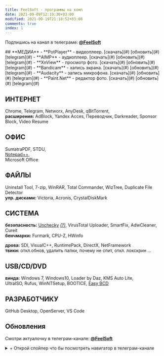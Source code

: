```yaml
---
title: FeelSoft - программы на комп
date: 2021-09-09T12:19:30+03:00
modified: 2021-09-19T21:18:52+03:00
comments: true
index: 1
---
```


Подпишись на канал в телеграме: [**@FeelSoft**](https://t.me/s/FeelSoft)

<style>
.drid {
	overflow: hidden; 
	flex-wrap: wrap;
	}
.grid ul {  
	//display: table;
	//flex-wrap: wrap;
	display: flex;
	flex-flow: row wrap;
	padding: 0;
	}
.grid li {
	text-align:center;
	float: left;
	box-sizing: border-box;
	width: calc(50% - 8px);
	padding: 7px 10px;
	background: #eee;
	margin: 4px; 
	list-style-type: none;
	min-height: 50px;
	//height: 5em;
	padding-left: 15px;
	padding-right: 15px;
	border-radius: 10px;
	}
</style>

<div class="grid">
## **МЕДИА**
- **PotPlayer** - видеоплеер.  
[скачать](#)  
[обновить](#)  
[telegram](#)  
- **AIMP** - аудиоплеер.  
[скачать](#)  
[обновить](#)  
[telegram](#)  
- **XnView** - просмотр фото.  
[скачать](#)  
[обновить](#)  
[telegram](#)  
- **Bandicam** - хапись экрана.  
[скачать](#)  
[обновить](#)  
[telegram](#)  
- **Audacity** - запись микрофона.  
[скачать](#)  
[обновить](#)  
[telegram](#)  
- **Paint.Net** - редактор фото.  
[скачать](#)  
[обновить](#)  
[telegram](#)  
</div>

## **ИНТЕРНЕТ**
Chrome, Telegram, Networx, AnyDesk, qBitTorrent,  
**расширения:** AdBlock, Yandex Acces, Переводчик, Darkreader, Sponsor Block, Video Resume

## **ОФИС**
SumatraPDF, STDU,  
[Notepad++](https://notepad-plus-plus.org/downloads/),  
Microsoft Office

## **ФАЙЛЫ**
Uninstall Tool, 7-zip, WinRAR, Total Commander, WizTree, Duplicate File Detector  
**упр. дисками:** Victoria, Acronis, CrystalDiskMark

## **СИСТЕМА**
**безопасность:** [Unchecky](#) [_(?)_](#), VirusTotal Uploader, SmartFix, AdwCleaner, Cureit  
**бенчмарки:** Furmark, CPU-Z, HWinfo

**дрова:** SDI, VisualC++, RuntimePack, DirectX, NetFramework  
**твики:** откл.обнов, удалить папки, почему не спит, откл. локскрин ...

## **USB/CD/DVD**
**винда:** Windows 7, Windows10, Loader by Daz, KMS Auto Lite,  
UltraISO, Rufus, WinNTSetup, BOOTICE, [Easy BCD](https://tlgur.com/d/4rqo5v7g)

## **РАЗРАБОТЧИКУ**
GitHub Desktop, OpenServer, VS Code  

## **Обновления**
Смотри актуалочку в телеграм-канале: <a href="https://t.me/s/FeelSoft"><b>@FeelSoft</b></a>

<details markdown="1"><summary markdown="0">+ Открой спойлер что бы посмотреть навигатор в телеграм-канале</summary>
<center><a style="font-size: 13px;" href="https://t.me/s/FeelSoftWin/125"><strong>t.me/FeelSoftWin</strong></a></center>  
<script async src="https://telegram.org/js/telegram-widget.js?15" data-telegram-post="FeelSoftWin/125" data-width="100%"></script>
</details>
